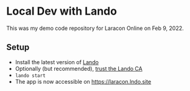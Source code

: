 # Local Dev with Lando
This was my demo code repository for Laracon Online on Feb 9, 2022. 

## Setup
* Install the latest version of [Lando](https://github.com/lando/lando/releases/latest)
* Optionally (but recommended), [trust the Lando CA](https://docs.lando.dev/config/security.html#trusting-the-ca)
* `lando start`
* The app is now accessible on https://laracon.lndo.site
